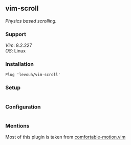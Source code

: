 ## vim-scroll

_Physics based scrolling._

### Support

_Vim_: 8.2.227  
_OS_: Linux

### Installation

```
Plug 'levouh/vim-scroll'
```

### Setup

```
```

### Configuration

```
```

### Mentions

Most of this plugin is taken from [comfortable-motion.vim](https://github.com/yuttie/comfortable-motion.vim)
